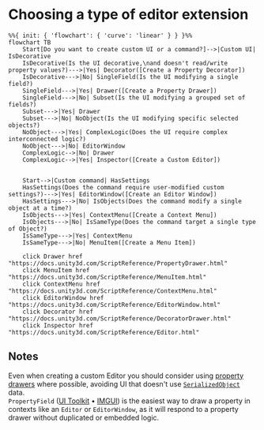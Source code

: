 # Choosing a type of editor extension

```mermaid
%%{ init: { 'flowchart': { 'curve': 'linear' } } }%%
flowchart TB
    Start[Do you want to create custom UI or a command?]-->|Custom UI| IsDecorative
    IsDecorative(Is the UI decorative,\nand doesn't read/write property values?)--->|Yes| Decorator([Create a Property Decorator])
    IsDecorative--->|No| SingleField(Is the UI modifying a single field?)
    SingleField--->|Yes| Drawer([Create a Property Drawer])
    SingleField--->|No| Subset(Is the UI modifying a grouped set of fields?)
    Subset--->|Yes| Drawer
    Subset--->|No| NoObject(Is the UI modifying specific selected objects?)
    NoObject--->|Yes| ComplexLogic(Does the UI require complex interconnected logic?)
    NoObject--->|No| EditorWindow
    ComplexLogic-->|No| Drawer
    ComplexLogic-->|Yes| Inspector([Create a Custom Editor])


    Start-->|Custom command| HasSettings
    HasSettings(Does the command require user-modified custom settings?)--->|Yes| EditorWindow([Create an Editor Window])
    HasSettings--->|No| IsObjects(Does the command modify a single object at a time?)
    IsObjects--->|Yes| ContextMenu([Create a Context Menu])
    IsObjects--->|No| IsSameType(Does the command target a single type of Object?)
    IsSameType--->|Yes| ContextMenu
    IsSameType--->|No| MenuItem([Create a Menu Item])

    click Drawer href "https://docs.unity3d.com/ScriptReference/PropertyDrawer.html"
    click MenuItem href "https://docs.unity3d.com/ScriptReference/MenuItem.html"
    click ContextMenu href "https://docs.unity3d.com/ScriptReference/ContextMenu.html"
    click EditorWindow href "https://docs.unity3d.com/ScriptReference/EditorWindow.html"
    click Decorator href "https://docs.unity3d.com/ScriptReference/DecoratorDrawer.html"
    click Inspector href "https://docs.unity3d.com/ScriptReference/Editor.html"
```

## Notes
Even when creating a custom Editor you should consider using [property drawers](https://docs.unity3d.com/ScriptReference/PropertyDrawer.html) where possible, avoiding UI that doesn't use [`SerializedObject`](Serialisation/SerializedObject%20How-to.md) data.  
`PropertyField` ([UI Toolkit](https://docs.unity3d.com/ScriptReference/UIElements.PropertyField.html) • [IMGUI](https://docs.unity3d.com/ScriptReference/EditorGUILayout.PropertyField.html)) is the easiest way to draw a property in contexts like an `Editor` or `EditorWindow`, as it will respond to a property drawer without duplicated or embedded logic.
